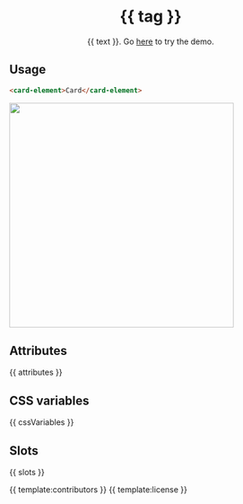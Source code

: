 <h1 align="center">{{ tag }}</h1>
<p align="center">{{ text }}. Go <a href="{{ demo }}">here</a> to try the demo.</p>

## Usage

```html
<card-element>Card</card-element>
```

<a href="{{ demo }}" align="center">
  <img src="https://raw.githubusercontent.com/andreasbm/elements/master/screenshots/card-element.png?token=AF-iBRtJE_GTzhioseREII1n7Dpe30RLks5cgq2-wA%3D%3D" width="400" />
<a/>

## Attributes

{{ attributes }}

## CSS variables

{{ cssVariables }}

## Slots

{{ slots }}

{{ template:contributors }}
{{ template:license }}
